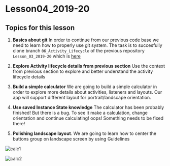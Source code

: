 # Lesson04_2019-20


## Topics for this lesson

1. **Basics about git**  In order to continue from our previous code base we need to learn how to properly use git system. The task is to succesfully clone branch `06_Activity_Lifecycle` of the previous repository `Lesson_03_2019-20` which is [here](https://github.com/UomMobileDevelopment/Lesson_03_2019-20/tree/06_Activity_Lifecycle)

2. **Explore Activity lifecycle details from previous section** Use the context from previous section to explore and better understand the activity lifecycle details

3. **Build a simple calculator** We are going to build a simple calculator in order to explore more details about activities, listeners and layouts. Our app will support different layout for portrait/landscape orientation.

4. **Use saved Instance State knowledge** The calculator has been probably finished! But there is a bug. To see it make a calculation, change orientation and continue calculating! oops! Something needs to be fixed there!

5. **Polishing landscape layout**. We are going to learn how to center the buttons group on landscape screen by using Guidelines



![calc1](https://github.com/UomMobileDevelopment/Lesson03_2018-19/blob/master/img/calc1.PNG)



![calc2](https://github.com/UomMobileDevelopment/Lesson03_2018-19/blob/master/img/calc2.PNG)

